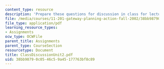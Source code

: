 ```yaml
---
content_type: resource
description: 'Prepare these questions for discussion in class for lecture #5'
file: /media/courses/11-201-gateway-planning-action-fall-2002/38bb98790c0546c59a45177763bf8c89_ClassDiscussionUnit2.pdf
file_type: application/pdf
learning_resource_types:
- Assignments
ocw_type: OCWFile
parent_title: Assignments
parent_type: CourseSection
resourcetype: Document
title: ClassDiscussionUnit2.pdf
uid: 38bb9879-0c05-46c5-9a45-177763bf8c89
---
```

